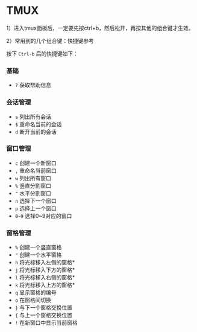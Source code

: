# TMUX

1）进入tmux面板后，一定要先按ctrl+b，然后松开，再按其他的组合键才生效。

2）常用到的几个组合键：快捷键参考

按下 `Ctrl-b` 后的快捷键如下：

### 基础

- `?` 获取帮助信息

### 会话管理

- `s` 列出所有会话
- `$` 重命名当前的会话
- `d` 断开当前的会话

### 窗口管理

- `c` 创建一个新窗口
- `,` 重命名当前窗口
- `w` 列出所有窗口
- `%` 竖直分割窗口
- `"` 水平分割窗口
- `n` 选择下一个窗口
- `p` 选择上一个窗口
- `0~9` 选择0~9对应的窗口

### 窗格管理

- `%` 创建一个竖直窗格
- `"` 创建一个水平窗格
- `h` 将光标移入左侧的窗格*
- `j` 将光标移入下方的窗格*
- `l` 将光标移入右侧的窗格*
- `k` 将光标移入上方的窗格*
- `q` 显示窗格的编号
- `o` 在窗格间切换
- `}` 与下一个窗格交换位置
- `{` 与上一个窗格交换位置
- `!` 在新窗口中显示当前窗格